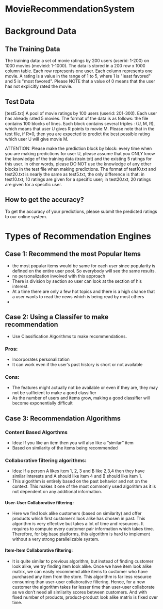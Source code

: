 # MovieRecommendationSystem

# Background Data
## The Training Data
The training data: a set of movie ratings by 200 users (userid: 1-200) on 1000 movies (movieid:
1-1000). The data is stored in a 200 row x 1000 column table. Each row represents one user.
Each column represents one movie. A rating is a value in the range of 1 to 5, where 1 is "least
favored" and 5 is "most favored". Please NOTE that a value of 0 means that the user has not
explicitly rated the movie.

## Test Data
[test5.txt] A pool of movie ratings by 100 users (userid: 201-300). Each user has already rated 5
movies. The format of the data is as follows: the file contains 100 blocks of lines. Each block
contains several triples : (U, M, R), which means that user U gives R points to movie M. Please
note that in the test file, if R=0, then you are expected to predict the best possible rating
which user U will give movie M.

ATTENTION: Please make the prediction block by block: every time when you are making
predictions for user U, please assume that you ONLY know the knowledge of the training data
(train.txt) and the existing 5 ratings for this user. In other words, please DO NOT use the
knowledge of any other blocks in the test file when making predictions.
The format of test10.txt and test20.txt is nearly the same as test5.txt, the only difference is that:
in test10.txt, 10 ratings are given for a specific user; in test20.txt, 20 ratings are given for a
specific user.

## How to get the accuracy?
To get the accuracy of your predictions, please submit the predicted ratings to our online system.

# Types of Recommendation Engines

## Case 1: Recommend the most Popular Items
 - the most popular items would be same for each user since popularity is defined on the entire user pool. So everybody will see the same results.
 - no personalization involved with this approach
 - There is division by section so user can look at the section of his interest.
 - At a time there are only a few hot topics and there is a high chance that a user wants to read the news which is being read by most others
 -
## Case 2: Using a Classifer to make recommendation
 - Use Classification Algorithms to make recommendations.
### Pros:
 - Incorporates personalization
 - It can work even if the user’s past history is short or not available
### Cons:
 - The features might actually not be available or even if they are, they may not be sufficient to make a good classifier
 - As the number of users and items grow, making a good classifier will become exponentially difficult

## Case 3: Recommendation Algorithms
### Content Based Algorthms
 - Idea: If you like an item then you will also like a “similar” item
 - Based on similarity of the items being recommended

### Collaborative filtering algorithms:
 - Idea: If a person A likes item 1, 2, 3 and B like 2,3,4 then they have similar interests and A should like item 4 and B should like item 1.
 - This algorithm is entirely based on the past behavior and not on the context. This makes it one of the most commonly used algorithm as it is not dependent on any additional information.

#### User-User Collaborative filtering:
 - Here we find look alike customers (based on similarity) and offer products which first customer’s look alike has chosen in past. This algorithm is very effective but takes a lot of time and resources. It requires to compute every customer pair information which takes time. Therefore, for big base platforms, this algorithm is hard to implement without a very strong parallelizable system.
#### Item-Item Collaborative filtering:
 - It is quite similar to previous algorithm, but instead of finding customer look alike, we try finding item look alike. Once we have item look alike matrix, we can easily recommend alike items to customer who have purchased any item from the store. This algorithm is far less resource consuming than user-user collaborative filtering. Hence, for a new customer the algorithm takes far lesser time than user-user collaborate as we don’t need all similarity scores between customers. And with fixed number of products, product-product look alike matrix is fixed over time.

